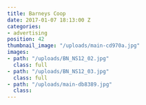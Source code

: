 ```yaml
---
title: Barneys Coop
date: 2017-01-07 18:13:00 Z
categories:
- advertising
position: 42
thumbnail_image: "/uploads/main-cd970a.jpg"
images:
- path: "/uploads/BN_NS12_02.jpg"
  class: full
- path: "/uploads/BN_NS12_03.jpg"
  class: full
- path: "/uploads/main-db8389.jpg"
  class: 
---
```


